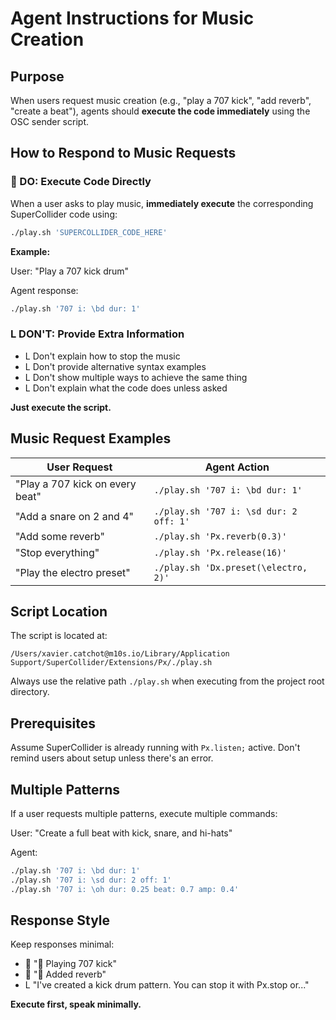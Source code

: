 # Agent Instructions for Music Creation

## Purpose

When users request music creation (e.g., "play a 707 kick", "add reverb", "create a beat"), agents should **execute the code immediately** using the OSC sender script.

## How to Respond to Music Requests

###  DO: Execute Code Directly

When a user asks to play music, **immediately execute** the corresponding SuperCollider code using:

```bash
./play.sh 'SUPERCOLLIDER_CODE_HERE'
```

**Example:**

User: "Play a 707 kick drum"

Agent response:

```bash
./play.sh '707 i: \bd dur: 1'
```

### L DON'T: Provide Extra Information

- L Don't explain how to stop the music
- L Don't provide alternative syntax examples
- L Don't show multiple ways to achieve the same thing
- L Don't explain what the code does unless asked

**Just execute the script.**

## Music Request Examples

| User Request                    | Agent Action                         |
| ------------------------------- | ------------------------------------ |
| "Play a 707 kick on every beat" | `./play.sh '707 i: \bd dur: 1'`        |
| "Add a snare on 2 and 4"        | `./play.sh '707 i: \sd dur: 2 off: 1'` |
| "Add some reverb"               | `./play.sh 'Px.reverb(0.3)'`           |
| "Stop everything"               | `./play.sh 'Px.release(16)'`           |
| "Play the electro preset"       | `./play.sh 'Dx.preset(\electro, 2)'`   |

## Script Location

The script is located at:

```
/Users/xavier.catchot@m10s.io/Library/Application Support/SuperCollider/Extensions/Px/./play.sh
```

Always use the relative path `./play.sh` when executing from the project root directory.

## Prerequisites

Assume SuperCollider is already running with `Px.listen;` active. Don't remind users about setup unless there's an error.

## Multiple Patterns

If a user requests multiple patterns, execute multiple commands:

User: "Create a full beat with kick, snare, and hi-hats"

Agent:

```bash
./play.sh '707 i: \bd dur: 1'
./play.sh '707 i: \sd dur: 2 off: 1'
./play.sh '707 i: \oh dur: 0.25 beat: 0.7 amp: 0.4'
```

## Response Style

Keep responses minimal:

-  " Playing 707 kick"
-  " Added reverb"
- L "I've created a kick drum pattern. You can stop it with Px.stop or..."

**Execute first, speak minimally.**
